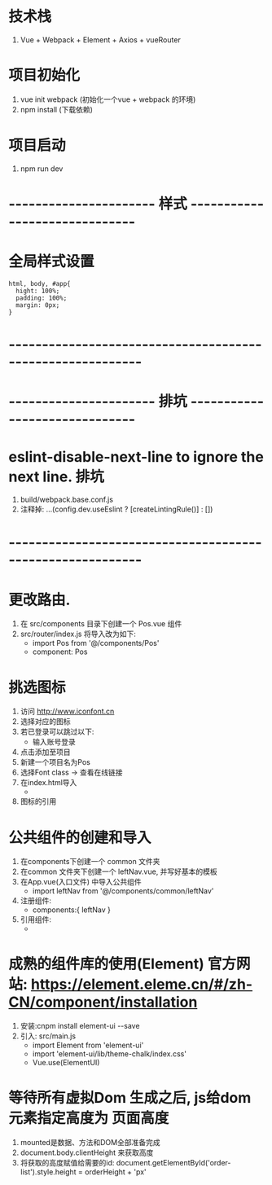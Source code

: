 # 技术栈
1. Vue + Webpack + Element + Axios + vueRouter

# 项目初始化
1. vue init webpack (初始化一个vue + webpack 的环境)
2. npm install  (下载依赖)

# 项目启动
1. npm run dev

# ---------------------- 样式 ------------------------------
# 全局样式设置
```
html, body, #app{
  hight: 100%;
  padding: 100%;
  margin: 0px;
}
```
# ----------------------------------------------------------


# ---------------------- 排坑 ------------------------------
# eslint-disable-next-line to ignore the next line.  排坑
1. build/webpack.base.conf.js
2. 注释掉: ...(config.dev.useEslint ? [createLintingRule()] : [])
# ----------------------------------------------------------


# 更改路由.
1. 在 src/components 目录下创建一个 Pos.vue 组件
2. src/router/index.js 将导入改为如下:
   + import Pos from '@/components/Pos'
   + component: Pos


# 挑选图标
1. 访问 http://www.iconfont.cn
2. 选择对应的图标
3. 若已登录可以跳过以下:
   + 输入账号登录
4. 点击添加至项目
5. 新建一个项目名为Pos
6. 选择Font class -> 查看在线链接
7. 在index.html导入
   + <link rel="stylesheet" href="http://at.alicdn.com/t/font_1430401_kiwez096bhn.css">
8. 图标的引用 <i class="icon iconfont icon-dianpu"></i>

# 公共组件的创建和导入
1. 在components下创建一个 common 文件夹
2. 在common 文件夹下创建一个 leftNav.vue, 并写好基本的模板
3. 在App.vue(入口文件) 中导入公共组件
   + import leftNav from '@/components/common/leftNav'
4. 注册组件:
   + components:{
     leftNav
   }
5. 引用组件:
   + <leftNav></leftNav>

# 成熟的组件库的使用(Element) 官方网站: https://element.eleme.cn/#/zh-CN/component/installation
1. 安装:cnpm install element-ui --save
2. 引入: src/main.js
   + import Element from 'element-ui'
   + import 'element-ui/lib/theme-chalk/index.css'
   + Vue.use(ElementUI)


# 等待所有虚拟Dom 生成之后, js给dom元素指定高度为 页面高度
1. mounted是数据、方法和DOM全部准备完成
2. document.body.clientHeight 来获取高度
3. 将获取的高度赋值给需要的id: document.getElementById('order-list').style.height = orderHeight + 'px'





